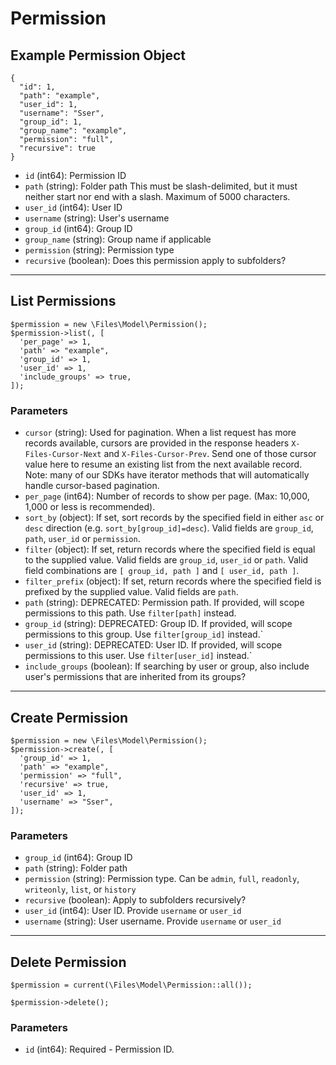 # Permission

## Example Permission Object

```
{
  "id": 1,
  "path": "example",
  "user_id": 1,
  "username": "Sser",
  "group_id": 1,
  "group_name": "example",
  "permission": "full",
  "recursive": true
}
```

* `id` (int64): Permission ID
* `path` (string): Folder path This must be slash-delimited, but it must neither start nor end with a slash. Maximum of 5000 characters.
* `user_id` (int64): User ID
* `username` (string): User's username
* `group_id` (int64): Group ID
* `group_name` (string): Group name if applicable
* `permission` (string): Permission type
* `recursive` (boolean): Does this permission apply to subfolders?

---

## List Permissions

```
$permission = new \Files\Model\Permission();
$permission->list(, [
  'per_page' => 1,
  'path' => "example",
  'group_id' => 1,
  'user_id' => 1,
  'include_groups' => true,
]);
```


### Parameters

* `cursor` (string): Used for pagination.  When a list request has more records available, cursors are provided in the response headers `X-Files-Cursor-Next` and `X-Files-Cursor-Prev`.  Send one of those cursor value here to resume an existing list from the next available record.  Note: many of our SDKs have iterator methods that will automatically handle cursor-based pagination.
* `per_page` (int64): Number of records to show per page.  (Max: 10,000, 1,000 or less is recommended).
* `sort_by` (object): If set, sort records by the specified field in either `asc` or `desc` direction (e.g. `sort_by[group_id]=desc`). Valid fields are `group_id`, `path`, `user_id` or `permission`.
* `filter` (object): If set, return records where the specified field is equal to the supplied value. Valid fields are `group_id`, `user_id` or `path`. Valid field combinations are `[ group_id, path ]` and `[ user_id, path ]`.
* `filter_prefix` (object): If set, return records where the specified field is prefixed by the supplied value. Valid fields are `path`.
* `path` (string): DEPRECATED: Permission path.  If provided, will scope permissions to this path. Use `filter[path]` instead.
* `group_id` (string): DEPRECATED: Group ID.  If provided, will scope permissions to this group. Use `filter[group_id]` instead.`
* `user_id` (string): DEPRECATED: User ID.  If provided, will scope permissions to this user. Use `filter[user_id]` instead.`
* `include_groups` (boolean): If searching by user or group, also include user's permissions that are inherited from its groups?

---

## Create Permission

```
$permission = new \Files\Model\Permission();
$permission->create(, [
  'group_id' => 1,
  'path' => "example",
  'permission' => "full",
  'recursive' => true,
  'user_id' => 1,
  'username' => "Sser",
]);
```


### Parameters

* `group_id` (int64): Group ID
* `path` (string): Folder path
* `permission` (string):  Permission type.  Can be `admin`, `full`, `readonly`, `writeonly`, `list`, or `history`
* `recursive` (boolean): Apply to subfolders recursively?
* `user_id` (int64): User ID.  Provide `username` or `user_id`
* `username` (string): User username.  Provide `username` or `user_id`

---

## Delete Permission

```
$permission = current(\Files\Model\Permission::all());

$permission->delete();
```

### Parameters

* `id` (int64): Required - Permission ID.

